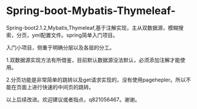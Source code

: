 # Spring-boot-Mybatis-Thymeleaf-
Spring-boot2.1.2,Mybatis,Thymeleaf,基于注解实现，主从双数据源，模糊搜索，分页，yml配置文件。spring简单入门项目。

入门小项目，侧重于明确分层以及各层的分工。

1.双数据源实现方法有所借鉴，目前默认数据源没法默认，必须添加注解才能使用。

2.分页功能是非常简单的跳转以及get请求实现的，没有使用pagehepler。所以不能在页面上进行快速的中间页的跳转。

以上后续改进。欢迎建议或者指点，q821056467。谢谢。
